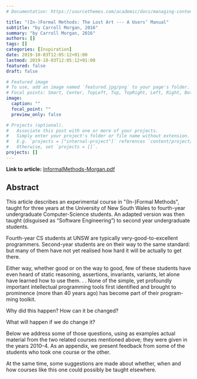```yaml
---
# Documentation: https://sourcethemes.com/academic/docs/managing-content/

title: "(In-)Formal Methods: The Lost Art --- A Users’ Manual"
subtitle: "by Carroll Morgan, 2016"
summary: "by Carroll Morgan, 2016"
authors: []
tags: []
categories: [Inspiration]
date: 2019-10-03T12:05:12+01:00
lastmod: 2019-10-03T12:05:12+01:00
featured: false
draft: false

# Featured image
# To use, add an image named `featured.jpg/png` to your page's folder.
# Focal points: Smart, Center, TopLeft, Top, TopRight, Left, Right, BottomLeft, Bottom, BottomRight.
image:
  caption: ""
  focal_point: ""
  preview_only: false

# Projects (optional).
#   Associate this post with one or more of your projects.
#   Simply enter your project's folder or file name without extension.
#   E.g. `projects = ["internal-project"]` references `content/project/deep-learning/index.md`.
#   Otherwise, set `projects = []`.
projects: []
---
```


**Link to article:** [InformalMethods-Morgan.pdf](Morgan2016_Chapter_In-FormalMethodsTheLostArt.pdf)

## Abstract
This article describes an experimental course in "(In-)Formal
Methods", taught for three years at the University of New South
Wales to fourth-year undergraduate Computer-Science students. An adapted version was then taught
(disguised as “Software Engineering”) to second year undergraduate students.

Fourth-year CS students at UNSW are typically very-good-to-excellent 
programmers. Second-year students are on their way to the
same standard: but many of them have not yet realised how hard it will
be actually to get there.

Either way, whether good or on the way to good, few of these students
have even heard of static reasoning, assertions, invariants, variants, let
alone have learned how to use them. . . None of the simple, yet profoundly
important intellectual programming tools first identified and brought to
prominence (more than 40 years ago) has become part of their program-
ming toolkit.

Why did this happen? How can it be changed?

What will happen if we do change it?

Below we address some of those questions, using as examples actual
material from the two related courses mentioned above; they were given
in the years 2010–4. As an appendix, we present feedback from some of
the students who took one course or the other.

At the same time, some suggestions are made about whether, when
and how courses like this one could possibly be taught elsewhere.
